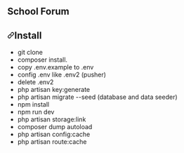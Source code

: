 <div class="Box-header d-flex flex-items-center flex-justify-between bg-white border-bottom-0">
  <h2 class="Box-title pr-3">
    School Forum
  </h2>
</div>
<div class="Popover anim-scale-in js-tagsearch-popover" hidden="" data-tagsearch-url="/kilamieaz/restaurant-management/find-definition" data-tagsearch-ref="master" data-tagsearch-path="readme.md" data-tagsearch-lang="Markdown" data-hydro-click="{&quot;event_type&quot;:&quot;code_navigation.click_on_symbol&quot;,&quot;payload&quot;:{&quot;action&quot;:&quot;click_on_symbol&quot;,&quot;repository_id&quot;:196317167,&quot;ref&quot;:&quot;master&quot;,&quot;language&quot;:&quot;Markdown&quot;,&quot;originating_url&quot;:&quot;https://github.com/kilamieaz/restaurant-management&quot;,&quot;user_id&quot;:47657144}}" data-hydro-click-hmac="2c50c94b61ecd3791fdff10eb2156fe25959d7865691ed956c5eb82fab382345">
  <div class="Popover-message Popover-message--large Popover-message--top-left TagsearchPopover mt-1 mb-4 mx-auto Box box-shadow-large">
    <div class="TagsearchPopover-content js-tagsearch-popover-content overflow-auto" style="will-change:transform;">
    </div>
  </div>
</div>
    
<h2><a id="user-content-install" class="anchor" aria-hidden="true" href="#install"><svg class="octicon octicon-link" viewBox="0 0 16 16" version="1.1" width="16" height="16" aria-hidden="true"><path fill-rule="evenodd" d="M7.775 3.275a.75.75 0 001.06 1.06l1.25-1.25a2 2 0 112.83 2.83l-2.5 2.5a2 2 0 01-2.83 0 .75.75 0 00-1.06 1.06 3.5 3.5 0 004.95 0l2.5-2.5a3.5 3.5 0 00-4.95-4.95l-1.25 1.25zm-4.69 9.64a2 2 0 010-2.83l2.5-2.5a2 2 0 012.83 0 .75.75 0 001.06-1.06 3.5 3.5 0 00-4.95 0l-2.5 2.5a3.5 3.5 0 004.95 4.95l1.25-1.25a.75.75 0 00-1.06-1.06l-1.25 1.25a2 2 0 01-2.83 0z"></path></svg></a>Install</h2>
<ul>
    <li>git clone</li>
    <li>composer install.</li>
    <li>copy .env.example to .env</li>
    <li>config .env like .env2 (pusher)</li>
    <li>delete .env2</li>
    <li>php artisan key:generate</li>
    <li>php artisan migrate --seed (database and data seeder)</li>
    <li>npm install</li>
    <li>npm run dev</li>
    <li>php artisan storage:link</li>
    <li>composer dump autoload</li>
    <li>php artisan config:cache</li>
    <li>php artisan route:cache</li>
</ul>
